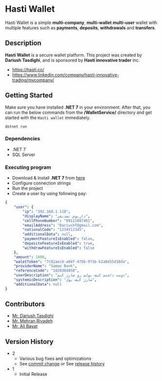 # Hasti Wallet
Hasti Wallet is a simple **multi-company**, **multi-wallet** **multi-user** wallet with multiple features such as **payments**, **deposits**, **withdrawals** and **transfers**.

## Description

**Hasti Wallet** is a secure wallet platform. This project was created by **Dariush Tasdighi**,  and is sponsored by **Hasti innovative trader** inc.

- https://hasti.co/
- https://www.linkedin.com/company/hasti-innovative-trading/mycompany/

## Getting Started
Make sure you have installed **.NET 7** in your environment. After that, you can run the below commands from the **/WalletService/** directory and get started with the `Hasti wallet` immediately.

    dotnet run
    
### Dependencies

* .NET 7
* SQL Server

### Executing program

* Download & Install **.NET 7** from [here](https://dotnet.microsoft.com/en-us/download/dotnet/7.0)
* Configure connection strings
* Run the project
* Create a user by using following pay:

```yaml
{
    "user": {
        "ip": "192.168.1.110",
        "displayName": "داریوش تصدیقی",
        "cellPhoneNumber": "09121087461",
        "emailAddress": "DariushT@gmail.com",
        "nationalCode": "1234512345",
        "additionalData": null,
        "paymentFeatureIsEnabled": false,
        "depositeFeatureIsEnabled": true,
        "withdrawFeatureIsEnabled": false
    },
    "amount": 1000,
    "waletToken": "7c92aec0-a04f-475b-971b-b2a6655d18da",
    "providerName": "Saman Bank",
    "referenceCode": "1020304050",
    "userDescription": "دوست داشتم کیف پولم رو شارژ کنم",
    "systemicDescription": "شارژ کیف پول",
    "additionalData": null
}
```

## Contributors 

- [Mr. Dariush Tasdighi](https://www.linkedin.com/in/Tasdighi/)
- [Mr. Mehran Rivadeh](https://www.linkedin.com/in/Mehran-Rivadeh-ab55845)
- [Mr. Ali Bayat](https://www.linkedin.com/in/AliBayatgh)

## Version History

* 2
    * Various bug fixes and optimizations
    * See [commit change]() or See [release history]()
* 1
    * Initial Release
